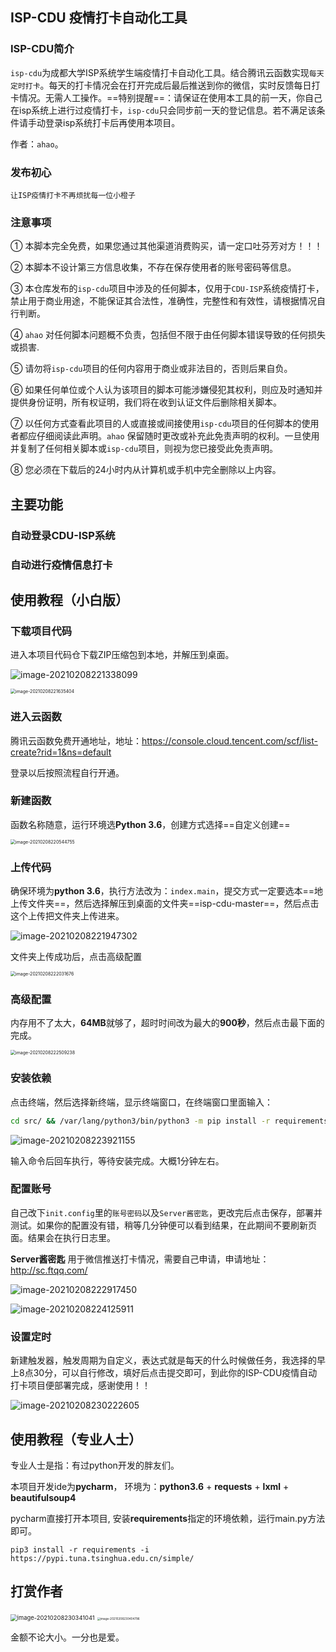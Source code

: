 ## ISP-CDU 疫情打卡自动化工具

### ISP-CDU简介

`isp-cdu`为成都大学ISP系统学生端疫情打卡自动化工具。结合腾讯云函数实现`每天定时打卡`。每天的打卡情况会在打开完成后最后推送到你的微信，实时反馈每日打卡情况。无需人工操作。==特别提醒==：请保证在使用本工具的前一天，你自己在isp系统上进行过疫情打卡，`isp-cdu`只会同步前一天的登记信息。若不满足该条件请手动登录isp系统打卡后再使用本项目。

作者：`ahao`。

### 发布初心

`让ISP疫情打卡不再烦扰每一位小橙子`

### 注意事项

① 本脚本完全免费，如果您通过其他渠道消费购买，请一定口吐芬芳对方！！！

② 本脚本不设计第三方信息收集，不存在保存使用者的账号密码等信息。

③ 本仓库发布的`isp-cdu`项目中涉及的任何脚本，仅用于`CDU-ISP`系统疫情打卡，禁止用于商业用途，不能保证其合法性，准确性，完整性和有效性，请根据情况自行判断。

④ `ahao` 对任何脚本问题概不负责，包括但不限于由任何脚本错误导致的任何损失或损害.

⑤ 请勿将`isp-cdu`项目的任何内容用于商业或非法目的，否则后果自负。

⑥ 如果任何单位或个人认为该项目的脚本可能涉嫌侵犯其权利，则应及时通知并提供身份证明，所有权证明，我们将在收到认证文件后删除相关脚本。

⑦ 以任何方式查看此项目的人或直接或间接使用`isp-cdu`项目的任何脚本的使用者都应仔细阅读此声明。`ahao` 保留随时更改或补充此免责声明的权利。一旦使用并复制了任何相关脚本或`isp-cdu`项目，则视为您已接受此免责声明。

⑧ 您必须在下载后的24小时内从计算机或手机中完全删除以上内容。



## 主要功能

### 自动登录CDU-ISP系统

### 自动进行疫情信息打卡



## 使用教程（小白版）

### 下载项目代码

进入本项目代码仓下载ZIP压缩包到本地，并解压到桌面。

![image-20210208221338099](https://cdn.jsdelivr.net/gh/ahaox/pictures/image20210208221338.png)

<img src="https://cdn.jsdelivr.net/gh/ahaox/pictures/image20210208221635.png" alt="image-20210208221635404" style="zoom:50%;" /> 

### 进入云函数

腾讯云函数免费开通地址，地址：https://console.cloud.tencent.com/scf/list-create?rid=1&ns=default

登录以后按照流程自行开通。

### 新建函数

函数名称随意，运行环境选**Python 3.6**，创建方式选择==自定义创建==

<img src="https://cdn.jsdelivr.net/gh/ahaox/pictures/image20210208220551.png" alt="image-20210208220544755" style="zoom:50%;" />

### 上传代码

确保环境为**python 3.6**，执行方法改为：`index.main`，提交方式一定要选本==地上传文件夹==，然后选择解压到桌面的文件夹==isp-cdu-master==，然后点击这个上传把文件夹上传进来。

![image-20210208221947302](https://cdn.jsdelivr.net/gh/ahaox/pictures/image20210208221947.png)

文件夹上传成功后，点击高级配置

<img src="https://cdn.jsdelivr.net/gh/ahaox/pictures/image20210208222031.png" alt="image-20210208222031676" style="zoom:50%;" />

### 高级配置

内存用不了太大，**64MB**就够了，超时时间改为最大的**900秒**，然后点击最下面的完成。

<img src="https://cdn.jsdelivr.net/gh/ahaox/pictures/image20210208222509.png" alt="image-20210208222509238" style="zoom:50%;" />

### 安装依赖

点击终端，然后选择新终端，显示终端窗口，在终端窗口里面输入：

```bash
cd src/ && /var/lang/python3/bin/python3 -m pip install -r requirements.txt -t .
```

![image-20210208223921155](C:\Users\ahao\AppData\Roaming\Typora\typora-user-images\image-20210208223921155.png)

输入命令后回车执行，等待安装完成。大概1分钟左右。

### 配置账号

自己改下`init.config`里的`账号密码`以及`Server酱密匙`，更改完后点击保存，部署并测试。如果你的配置没有错，稍等几分钟便可以看到结果，在此期间不要刷新页面。结果会在执行日志里。 

**Server酱密匙** 用于微信推送打卡情况，需要自己申请，申请地址： http://sc.ftqq.com/

![image-20210208222917450](https://cdn.jsdelivr.net/gh/ahaox/pictures/image20210208222917.png)

![image-20210208224125911](https://cdn.jsdelivr.net/gh/ahaox/pictures/image20210208230157.png)

### 设置定时

新建触发器，触发周期为自定义，表达式就是每天的什么时候做任务，我选择的早上8点30分，可以自行修改，填好后点击提交即可，到此你的ISP-CDU疫情自动打卡项目便部署完成，感谢使用！！

![image-20210208230222605](https://cdn.jsdelivr.net/gh/ahaox/pictures/image20210208230222.png)



## 使用教程（专业人士）

专业人士是指：有过python开发的胖友们。

本项目开发ide为**pycharm**， 环境为：**python3.6** + **requests** + **lxml** + **beautifulsoup4**

pycharm直接打开本项目,  安装**requirements**指定的环境依赖，运行main.py方法即可。

```
pip3 install -r requirements -i https://pypi.tuna.tsinghua.edu.cn/simple/
```



## 打赏作者

​                               <img src="https://cdn.jsdelivr.net/gh/ahaox/pictures/image20210208230341.png" alt="image-20210208230341041" style="zoom: 67%;" />           <img src="https://cdn.jsdelivr.net/gh/ahaox/pictures/image20210208230404.png" alt="image-20210208230404796" style="zoom: 33%;" />  

金额不论大小。一分也是爱。

